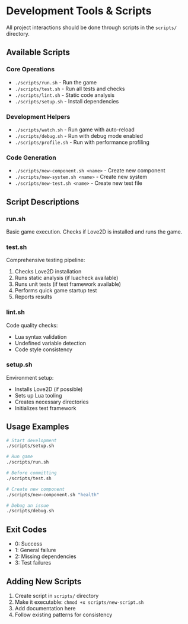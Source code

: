 # Development Tools & Scripts

All project interactions should be done through scripts in the `scripts/` directory.

## Available Scripts

### Core Operations
- `./scripts/run.sh` - Run the game
- `./scripts/test.sh` - Run all tests and checks
- `./scripts/lint.sh` - Static code analysis
- `./scripts/setup.sh` - Install dependencies

### Development Helpers
- `./scripts/watch.sh` - Run game with auto-reload
- `./scripts/debug.sh` - Run with debug mode enabled
- `./scripts/profile.sh` - Run with performance profiling

### Code Generation
- `./scripts/new-component.sh <name>` - Create new component
- `./scripts/new-system.sh <name>` - Create new system
- `./scripts/new-test.sh <name>` - Create new test file

## Script Descriptions

### run.sh
Basic game execution. Checks if Love2D is installed and runs the game.

### test.sh
Comprehensive testing pipeline:
1. Checks Love2D installation
2. Runs static analysis (if luacheck available)
3. Runs unit tests (if test framework available)
4. Performs quick game startup test
5. Reports results

### lint.sh
Code quality checks:
- Lua syntax validation
- Undefined variable detection
- Code style consistency

### setup.sh
Environment setup:
- Installs Love2D (if possible)
- Sets up Lua tooling
- Creates necessary directories
- Initializes test framework

## Usage Examples

```bash
# Start development
./scripts/setup.sh

# Run game
./scripts/run.sh

# Before committing
./scripts/test.sh

# Create new component
./scripts/new-component.sh "health"

# Debug an issue
./scripts/debug.sh
```

## Exit Codes
- 0: Success
- 1: General failure
- 2: Missing dependencies
- 3: Test failures

## Adding New Scripts
1. Create script in `scripts/` directory
2. Make it executable: `chmod +x scripts/new-script.sh`
3. Add documentation here
4. Follow existing patterns for consistency
